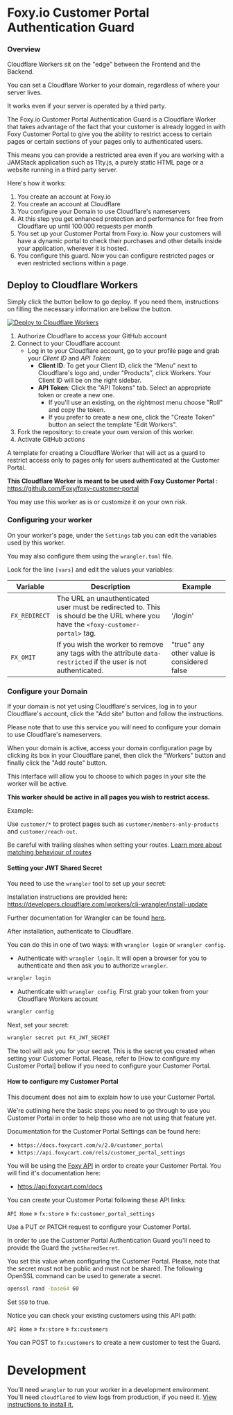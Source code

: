 # Foxy.io Customer Portal Authentication Guard

### Overview

Cloudflare Workers sit on the "edge" between the Frontend and the Backend.

You can set a Cloudflare Worker to your domain, regardless of where your server lives.

It works even if your server is operated by a third party.

The Foxy.io Customer Portal Authentication Guard is a Cloudflare Worker that takes advantage of the fact that your customer is already logged in with Foxy Customer Portal to give you the ability to restrict access to certain pages or certain sections of your pages only to authenticated users.

This means you can provide a restricted area even if you are working with a JAMStack application such as 11ty.js, a purely static HTML page or a website running in a third party server.

Here's how it works:

1. You create an account at Foxy.io
1. You create an account at Cloudflare
1. You configure your Domain to use Cloudflare's nameservers
1. At this step you get enhanced protection and performance for free from Cloudflare up until 100.000 requests per month
1. You set up your Customer Portal from Foxy.io. Now your customers will have a dynamic portal to check their purchases and other details inside your application, wherever it is hosted.
1. You configure this guard. Now you can configure restricted pages or even restricted sections within a page.


## Deploy to Cloudflare Workers

Simply click the button bellow to go deploy. If you need them, instructions on filling the necessary information are bellow the button.

[![Deploy to Cloudflare Workers](https://deploy.workers.cloudflare.com/button)](https://deploy.workers.cloudflare.com/?url=https://github.com/ndvo/foxy-customer-portal-guard)


1. Authorize Cloudflare to access your GitHub account
1. Connect to your Cloudflare account
    - Log in to your Cloudflare account, go to your profile page and grab your *Client ID* and *API Token*:
        - **Client ID**: To get your Client ID, click the "Menu" next to Cloudflare's logo and, under "Products", click Workers. Your Client ID will be on the right sidebar.
        - **API Token**: Click the "API Tokens" tab. Select an appropriate token or create a new one.
            - If you'll use an existing, on the rightmost menu choose "Roll" and copy the token.
            - If you prefer to create a new one, click the "Create Token" button an select the template "Edit Workers".
1. Fork the repository: to create your own version of this worker.
1. Activate GitHub actions


A template for creating a Cloudflare Worker that will act as a guard to restrict access only to pages only for users authenticated at the Customer Portal.

**This Cloudflare Worker is meant to be used with Foxy Customer Portal** : https://github.com/Foxy/foxy-customer-portal

You may use this worker as is or customize it on your own risk.


### Configuring your worker

On your worker's page, under the `Settings` tab you can edit the variables used by this worker.

You may also configure them using the `wrangler.toml` file.

Look for the line `[vars]` and edit the values your variables:

| Variable | Description | Example |
| -------- | ----------- | ------- |
| `FX_REDIRECT` | The URL an unauthenticated user must be redirected to. This is should be the URL where you have the `<foxy-customer-portal>` tag. | '/login' |
| `FX_OMIT` | If you wish the worker to remove any tags with the attribute `data-restricted` if the user is not authenticated.| "true" any other value is considered false |

### Configure your Domain

If your domain is not yet using Cloudflare's services, log in to your Cloudflare's account, click the "Add site" button and follow the instructions.

Please note that to use this service you will need to configure your domain to use Cloudflare's nameservers.

When your domain is active, access your domain configuration page by clicking its box in your Cloudflare panel, then click the "Workers" button and finally click the "Add route" button.

This interface will allow you to choose to which pages in your site the worker will be active.

**This worker should be active in all pages you wish to restrict access.**

Example:

Use `customer/*` to protect pages such as `customer/members-only-products` and `customer/reach-out`.

Be careful with trailing slashes when setting your routes. [Learn more about matching behaviour of routes](https://developers.cloudflare.com/workers/platform/routes#matching-behavior)


#### Setting your JWT Shared Secret

You need to use the `wrangler` tool to set up your secret:

Installation instructions are provided here: https://developers.cloudflare.com/workers/cli-wrangler/install-update

Further documentation for Wrangler can be found [here](https://developers.cloudflare.com/workers/tooling/wrangler).

After installation, authenticate to Cloudflare.

You can do this in one of two ways: with `wrangler login` or `wrangler config`.

- Authenticate with `wrangler login`. It will open a browser for you to authenticate and then ask you to authorize `wrangler`.

```bash
wrangler login
```

- Authenticate with `wrangler config`. First grab your token from your Cloudflare Workers account

```bash
wrangler config
```

Next, set your secret:

```bash
wrangler secret put FX_JWT_SECRET
```

The tool will ask you for your secret. This is the secret you created when setting your Customer Portal.
Please, refer to [How to configure my Customer Portal] bellow if you need to configure your Customer Portal.


#### How to configure my Customer Portal

This document does not aim to explain how to use your Customer Portal.

We're outlining here the basic steps you need to go through to use you Customer Portal in order to help those who are not using that feature yet.

Documentation for the Customer Portal Settings can be found here:

- `https://docs.foxycart.com/v/2.0/customer_portal`
- `https://api.foxycart.com/rels/customer_portal_settings`


You will be using the [Foxy API](https://api.foxycart.com/docs) in order to create your Customer Portal.
You will find it's documentation here:

- https://api.foxycart.com/docs

You can create your Customer Portal following these API links:


`API Home` » `fx:store` » `fx:customer_portal_settings`

Use a PUT or PATCH request to configure your Customer Portal.

In order to use the Customer Portal Authentication Guard you'll need to provide the Guard the `jwtSharedSecret`.

You set this value when configuring the Customer Portal. Please, note that the secret must not be public and must not be shared.
The following OpenSSL command can be used to generate a secret.

```bash
openssl rand -base64 60
```

Set `SSO` to true.

Notice you can check your existing customers using this API path:

`API Home` » `fx:store` » `fx:customers`

You can POST to `fx:customers` to create a new customer to test the Guard.

# Development


You'll need `wrangler` to run your worker in a development environment. 
You'll need `cloudflared` to view logs from production, if you need it. [View instructions to install it.](https://developers.cloudflare.com/argo-tunnel/downloads)



